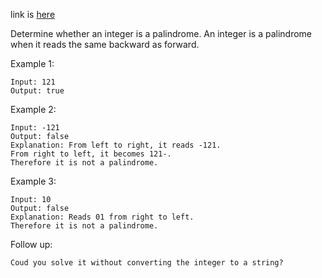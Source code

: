 link is [here](https://leetcode.com/problems/palindrome-number/)

Determine whether an integer is a palindrome. An integer is a palindrome
when it reads the same backward as forward.

Example 1:
````
Input: 121
Output: true
````

Example 2:
````
Input: -121
Output: false
Explanation: From left to right, it reads -121.
From right to left, it becomes 121-.
Therefore it is not a palindrome.
````

Example 3:
````
Input: 10
Output: false
Explanation: Reads 01 from right to left.
Therefore it is not a palindrome.
````

Follow up:
````
Coud you solve it without converting the integer to a string?
````